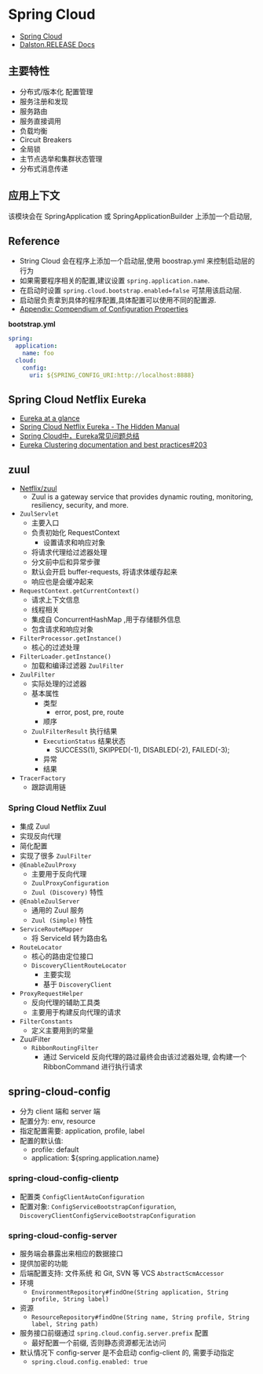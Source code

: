 # Spring Cloud
* [Spring Cloud](http://projects.spring.io/spring-cloud/)
* [Dalston.RELEASE Docs](http://cloud.spring.io/spring-cloud-static/Dalston.RELEASE)

## 主要特性
* 分布式/版本化 配置管理
* 服务注册和发现
* 服务路由
* 服务直接调用
* 负载均衡
* Circuit Breakers
* 全局锁
* 主节点选举和集群状态管理
* 分布式消息传递

## 应用上下文
该模块会在 SpringApplication 或 SpringApplicationBuilder 上添加一个启动层,

## Reference

* String Cloud 会在程序上添加一个启动层,使用 boostrap.yml 来控制启动层的行为
* 如果需要程序相关的配置,建议设置 `spring.application.name`.
* 在启动时设置 `spring.cloud.bootstrap.enabled=false` 可禁用该启动层.
* 启动层负责拿到具体的程序配置,具体配置可以使用不同的配置源.
* [Appendix: Compendium of Configuration Properties](http://cloud.spring.io/spring-cloud-static/Dalston.RELEASE/#_appendix_compendium_of_configuration_properties)

__bootstrap.yml__
```yaml
spring:
  application:
    name: foo
  cloud:
    config:
      uri: ${SPRING_CONFIG_URI:http://localhost:8888}
```

## Spring Cloud Netflix Eureka
* [Eureka at a glance](https://github.com/Netflix/eureka/wiki/Eureka-at-a-glance)
* [Spring Cloud Netflix Eureka - The Hidden Manual](http://blog.abhijitsarkar.org/technical/netflix-eureka/)
* [Spring Cloud中，Eureka常见问题总结](http://www.itmuch.com/spring-cloud-sum-eureka/)
* [Eureka Clustering documentation and best practices#203](https://github.com/spring-cloud/spring-cloud-netflix/issues/203)

## zuul
* [Netflix/zuul](https://github.com/Netflix/zuul)
  * Zuul is a gateway service that provides dynamic routing, monitoring, resiliency, security, and more.
* `ZuulServlet`
  * 主要入口
  * 负责初始化 RequestContext
    * 设置请求和响应对象
  * 将请求代理给过滤器处理
  * 分文前中后和异常步骤
  * 默认会开启 buffer-requests, 将请求体缓存起来
  * 响应也是会缓冲起来
* `RequestContext.getCurrentContext()`
  * 请求上下文信息
  * 线程相关
  * 集成自 ConcurrentHashMap ,用于存储额外信息
  * 包含请求和响应对象
* `FilterProcessor.getInstance()`
  * 核心的过滤处理
* `FilterLoader.getInstance()`
  * 加载和编译过滤器 `ZuulFilter`
* `ZuulFilter`
  * 实际处理的过滤器
  * 基本属性
    * 类型
      * error, post, pre, route
    * 顺序
  * `ZuulFilterResult` 执行结果
    * `ExecutionStatus` 结果状态
      * SUCCESS(1), SKIPPED(-1), DISABLED(-2), FAILED(-3);
    * 异常
    * 结果
* `TracerFactory`
  * 跟踪调用链

### Spring Cloud Netflix Zuul
* 集成 Zuul
* 实现反向代理
* 简化配置
* 实现了很多 `ZuulFilter`
* `@EnableZuulProxy`
  * 主要用于反向代理
  * `ZuulProxyConfiguration`
  * `Zuul (Discovery)` 特性
* `@EnableZuulServer`
  * 通用的 Zuul 服务
  * `Zuul (Simple)` 特性
* `ServiceRouteMapper`
  * 将 ServiceId 转为路由名
* `RouteLocator`
  * 核心的路由定位接口
  * `DiscoveryClientRouteLocator`
    * 主要实现
    * 基于 `DiscoveryClient`
* `ProxyRequestHelper`
  * 反向代理的辅助工具类
  * 主要用于构建反向代理的请求
* `FilterConstants`
  * 定义主要用到的常量
* ZuulFilter
  * `RibbonRoutingFilter`
    * 通过 ServiceId 反向代理的路过最终会由该过滤器处理, 会构建一个 RibbonCommand 进行执行请求

## spring-cloud-config
* 分为 client 端和 server 端
* 配置分为: env, resource
* 指定配置需要: application, profile, label
* 配置的默认值:
  * profile: default
  * application: ${spring.application.name}


### spring-cloud-config-clientp
* 配置类 `ConfigClientAutoConfiguration`
* 配置对象: `ConfigServiceBootstrapConfiguration`, `DiscoveryClientConfigServiceBootstrapConfiguration`

### spring-cloud-config-server
* 服务端会暴露出来相应的数据接口
* 提供加密的功能
* 后端配置支持: 文件系统 和 Git, SVN 等 VCS `AbstractScmAccessor`
* 环境
  * `EnvironmentRepository#findOne(String application, String profile, String label)`
* 资源
  * `ResourceRepository#findOne(String name, String profile, String label, String path)`
* 服务接口前缀通过 `spring.cloud.config.server.prefix` 配置
  * 最好配置一个前缀, 否则静态资源都无法访问
* 默认情况下 config-server 是不会启动 config-client 的, 需要手动指定
  * `spring.cloud.config.enabled: true`
